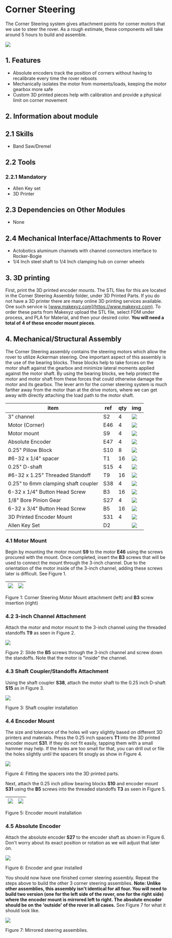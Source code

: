 # Corner Steering

The Corner Steering system gives attachment points for corner motors that we use to steer the rover.
As a rough estimate, these components will take around 5 hours to build and assemble.

![](../../images/corner_steering/CornerSt_Final.png)

## 1. Features

* Absolute encoders track the position of corners without having to recalibrate every time the rover reboots
* Mechanically isolates the motor from moments/loads, keeping the motor gearbox more safe
* Custom 3D printed pieces help with calibration and provide a physical limit on corner movement

## 2. Information about module

## 2.1 Skills

* Band Saw/Dremel

## 2.2 Tools

### 2.2.1 Mandatory

* Allen Key set
* 3D Printer

## 2.3 Dependencies on Other Modules

* None

## 2.4 Mechanical Interface/Attachments to Rover

* Actobotics aluminum channels with channel connectors interface to Rocker-Bogie
* 1/4 Inch steel shaft to 1/4 Inch clamping hub on corner wheels

## 3. 3D printing

First, print the 3D printed encoder mounts. The STL files for this are located in the Corner Steering Assembly folder, under 3D Printed Parts. If you do not have a 3D printer there are many online 3D printing services available. One such service is [www.makexyz.com](https://www.makexyz.com).
To order these parts from Makexyz upload the STL file, select FDM under process, and PLA for Material, and then your desired color. **You will need a total of 4 of these encoder mount pieces**.

## 4. Mechanical/Structural Assembly

The Corner Steering assembly contains the steering motors which allow the rover to utilize Ackerman steering. One important aspect of this assembly is the use of the bearing blocks. These blocks help to take forces on the motor shaft against the gearbox and minimize lateral moments applied against the motor shaft. By using the bearing blocks, we help protect the motor and motor shaft from these forces that could otherwise damage the motor and its gearbox. The lever arm for the corner steering system is much farther away from the motor than at the drive motors, where we can get away with directly attaching the load path to the motor shaft.

| item                                | ref | qty | img                                                                  |
| ----------------------------------- | --- | --- | -------------------------------------------------------------------- |
| 3" channel                          | S2  | 4   | ![](../../images/components/structural/S2.png)  |
| Motor (Corner)                  | E46 | 4   | ![](../../images/components/electronics/E46.png) |
| Motor mount                         | S9  | 4   | ![](../../images/components/structural/S9.png)  |
| Absolute Encoder                | E47 | 4   | ![](../../images/components/electronics/E47.png) |
| 0.25" Pillow Block                  | S10 | 8   | ![](../../images/components/structural/S10.png) |
| #6-32 x 1/4" spacer             | T1  | 16  | ![](../../images/components/standoffs/T1.png)    |
| 0.25" D-shaft                       | S15 | 4   | ![](../../images/components/structural/S15.png) |
| #6-32 x 1.25" Threaded Standoff | T9  | 16  | ![](../../images/components/standoffs/T9.jpg)    |
| 0.25" to 6mm clamping shaft coupler | S38 | 4   | ![](../../images/components/structural/S38.png) |
| 6-32 x 1/4" Button Head Screw   | B3  | 16  | ![](../../images/components/screws/B1.png)       |
| 1/8" Bore Pinion Gear               | S27 | 4   | ![](../../images/components/structural/S27.png) |
| 6-32 x 3/4" Button Head Screw   | B5  | 16  | ![](../../images/components/screws/B5.png)       |
| 3D Printed Encoder Mount            | S31 | 4   | ![](../../images/components/structural/S31.png) |
| Allen Key Set                   | D2  |     | ![](../../images/components/tools/D2.png)       |

### 4.1 Motor Mount

Begin by mounting the motor mount **S9** to the motor **E46** using the screws procured with the mount. Once completed,
insert the **B3** screws that will be used to connect the mount through the 3-inch channel. Due to the orientation of the motor inside of the 3-inch channel, adding these screws later is difficult. See Figure 1.

| ![](../../images/corner_steering/CornerSt_Step_1.png) | ![](../../images/corner_steering/CornerSt_Step_2.png) |
| ----------------------------------------------------------------- | ----------------------------------------------------------------- |

Figure 1: Corner Steering Motor Mount attachment (left) and **B3** screw insertion (right)

### 4.2 3-inch Channel Attachment

Attach the motor and motor mount to the 3-inch channel using the threaded standoffs **T9** as seen in Figure 2.

![](../../images/corner_steering/CornerSt_Step_3.png)

Figure 2: Slide the **B5** screws through the 3-inch channel and screw down the standoffs. Note that the motor is "inside" the channel.

### 4.3 Shaft Coupler/Standoffs Attachment

Using the shaft coupler **S38**, attach the motor shaft to the 0.25 inch D-shaft **S15** as in Figure 3.

![](../../images/corner_steering/CornerSt_Step_4.png)

Figure 3: Shaft coupler installation

### 4.4 Encoder Mount

The size and tolerance of the holes will vary slightly based on different 3D printers and materials. Press the 0.25 inch spacers **T1** into the 3D printed encoder mount **S31**. If they do not fit easily, tapping them with a small hammer may help. If the holes are too small for that, you can drill out or file the holes slightly until the spacers fit snugly as show in Figure 4.

![](../../images/corner_steering/CornerSt_Step_5.png)

Figure 4: Fitting the spacers into the 3D printed parts. 

Next, attach the 0.25 inch pillow bearing blocks **S10** and encoder mount **S31** using the **B5** screws into the threaded standoffs **T3** as seen in Figure 5.

| ![](../../images/corner_steering/CornerSt_Step_6.png) | ![](../../images/corner_steering/CornerSt_Step_6b.png) |
| ----------------------------------------------------------------- | ----------------------------------------------------------------- |

Figure 5: Encoder mount installation

### 4.5 Absolute Encoder

Attach the absolute encoder **S27** to the encoder shaft as shown in Figure 6. Don't worry about its exact position or rotation as we will adjust that later on.

![](../../images/corner_steering/CornerSt_Step_7.png)

Figure 6: Encoder and gear installed

You should now have one finished corner steering assembly. Repeat the steps above to build the other 3 corner steering assemblies. **Note: Unlike other assemblies, this assembly isn't identical for all four. You will need to build two version (one for the left side of the rover, one for the right side) where the encoder mount is mirrored left to right. The absolute encoder should be on the 'outside' of the rover in all cases.** See Figure 7 for what it should look like.

![](../../images/corner_steering/CornerSt_Final.png)

Figure 7: Mirrored steering assemblies. 
